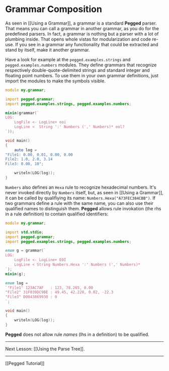 Grammar Composition
===================

As seen in [[Using a Grammar]], a grammar is a standard **Pegged** parser. That means you can call a grammar in another grammar, as you do for the predefined parsers. In fact, a grammar is nothing but a parser with a lot of plumbing inside. That opens whole vistas for modularization and code re-use. If you see in a grammar any functionality that could be extracted and stand by itself, make it another grammar.

Have a look for example at the `pegged.examples.strings` and `pegged.examples.numbers` modules. They define grammars that recognize respectively double-quote-delimited strings and standard integer and floating point numbers. To use them in your own grammar definitions, just import the modules to make the symbols visible.

```d
module my.grammar;

import pegged.grammar;
import pegged.examples.strings, pegged.examples.numbers;

mixin(grammar(`
LOG:
    LogFile <- LogLine+ eoi
    LogLine <  String ':' Numbers (',' Numbers)* eol?
`));

void main()
{
	auto log = 
"File1: 0.00, 0.01, 0.00, 0.00
File2: 1.0, 2.0, 3.14
File3: 0.00, 10";

	writeln(LOG(log));
}
```

`Numbers` also defines an `Hexa` rule to recognize hexadecimal numbers. It's never invoked directly by `Numbers` itself, but, as seen in [[Using a Grammar]], it can be called by qualifiying its name: `Numbers.Hexa("A73FEC384CBB")`. If two grammars define a rule with the same name, you can also use their qualified names to distinguish them. **Pegged** allows rule invokation (the rhs in a rule definition) to contain qualified identifiers:

```d
module my.grammar;

import std.stdio;
import pegged.grammar;
import pegged.examples.strings, pegged.examples.numbers;

enum g = grammar(`
LOG:
    LogFile <- LogLine+ EOI
    LogLine < String Numbers.Hexa ':' Numbers (',' Numbers)*
`);
mixin(g);

enum log = 
`"File1" 123AC7AF   : 123, 78.265, 0.00
"File2" 31F039DC9BE : 49.45, 42.220, 0.02, -22.3
"File3" D0043869930 : 0
`;

void main()
{
    writeln(LOG(log));
}
```

**Pegged** does not allow rule *names* (lhs in a definition) to be qualified. 

* * * *

Next Lesson: [[Using the Parse Tree]].

* * * *

[[Pegged Tutorial]]
          
